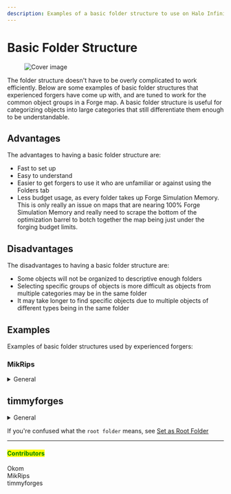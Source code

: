 ```yaml
---
description: Examples of a basic folder structure to use on Halo Infinite Forge maps.
---
```


# Basic Folder Structure

<figure><img src="../../../../.gitbook/assets/cover-tsg-placeholder.jpg" alt="Cover image"><figcaption></figcaption></figure>

The folder structure doesn't have to be overly complicated to work efficiently. Below are some examples of basic folder structures that experienced forgers have come up with, and are tuned to work for the common object groups in a Forge map. A basic folder structure is useful for categorizing objects into large categories that still differentiate them enough to be understandable.

## Advantages

The advantages to having a basic folder structure are:

* Fast to set up
* Easy to understand
* Easier to get forgers to use it who are unfamiliar or against using the Folders tab
* Less budget usage, as every folder takes up Forge Simulation Memory. This is only really an issue on maps that are nearing 100% Forge Simulation Memory and really need to scrape the bottom of the optimization barrel to botch together the map being just under the forging budget limits.

## Disadvantages

The disadvantages to having a basic folder structure are:

* Some objects will not be organized to descriptive enough folders
* Selecting specific groups of objects is more difficult as objects from multiple categories may be in the same folder
* It may take longer to find specific objects due to multiple objects of different types being in the same folder

## Examples

Examples of basic folder structures used by experienced forgers:

### MikRips

<details>

<summary>General</summary>

* 00 Blockout

- 01 Sandbox
  * Gamemodes
  * Lighting
  * Misc.
  * Nav Mesh
  * Spawns
  * Vehicles
  * Volumes
  * Weapons Equipment

* 02 Scripts

- 03 Containment

* 04 Art

</details>

## timmyforges

<details>

<summary>General</summary>

* Art
* Blockers
* Blockout
* Dynamic
* Emissives
* Gameplay

</details>

If you're confused what the `root folder` means, see [Set as Root Folder](./#set-as-root-folder)



***

#### <mark style="color:green;">Contributors</mark>

Okom\
MikRips\
timmyforges
